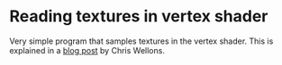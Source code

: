 # Reading textures in vertex shader

Very simple program that samples textures in the vertex shader. This is explained in a [blog post](https://nullprogram.com/blog/2014/06/29/) by Chris Wellons. 
